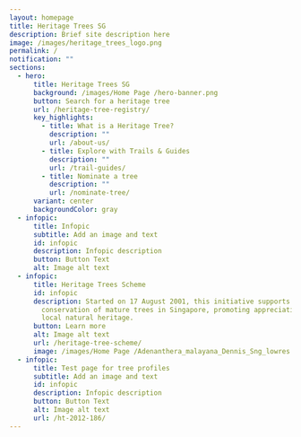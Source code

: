 ```yaml
---
layout: homepage
title: Heritage Trees SG
description: Brief site description here
image: /images/heritage_trees_logo.png
permalink: /
notification: ""
sections:
  - hero:
      title: Heritage Trees SG
      background: /images/Home Page /hero-banner.png
      button: Search for a heritage tree
      url: /heritage-tree-registry/
      key_highlights:
        - title: What is a Heritage Tree?
          description: ""
          url: /about-us/
        - title: Explore with Trails & Guides
          description: ""
          url: /trail-guides/
        - title: Nominate a tree
          description: ""
          url: /nominate-tree/
      variant: center
      backgroundColor: gray
  - infopic:
      title: Infopic
      subtitle: Add an image and text
      id: infopic
      description: Infopic description
      button: Button Text
      alt: Image alt text
  - infopic:
      title: Heritage Trees Scheme
      id: infopic
      description: Started on 17 August 2001, this initiative supports the
        conservation of mature trees in Singapore, promoting appreciation of our
        local natural heritage.
      button: Learn more
      alt: Image alt text
      url: /heritage-tree-scheme/
      image: /images/Home Page /Adenanthera_malayana_Dennis_Sng_lowres.jpg
  - infopic:
      title: Test page for tree profiles
      subtitle: Add an image and text
      id: infopic
      description: Infopic description
      button: Button Text
      alt: Image alt text
      url: /ht-2012-186/
---
```

